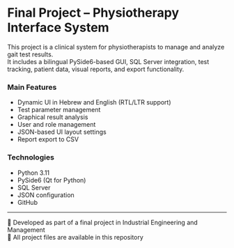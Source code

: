 # Final Project – Physiotherapy Interface System

This project is a clinical system for physiotherapists to manage and analyze gait test results.  
It includes a bilingual PySide6-based GUI, SQL Server integration, test tracking, patient data, visual reports, and export functionality.

### Main Features
- Dynamic UI in Hebrew and English (RTL/LTR support)
- Test parameter management
- Graphical result analysis
- User and role management
- JSON-based UI layout settings
- Report export to CSV

### Technologies
- Python 3.11
- PySide6 (Qt for Python)
- SQL Server
- JSON configuration
- GitHub

---

🧠 Developed as part of a final project in Industrial Engineering and Management  
📁 All project files are available in this repository
